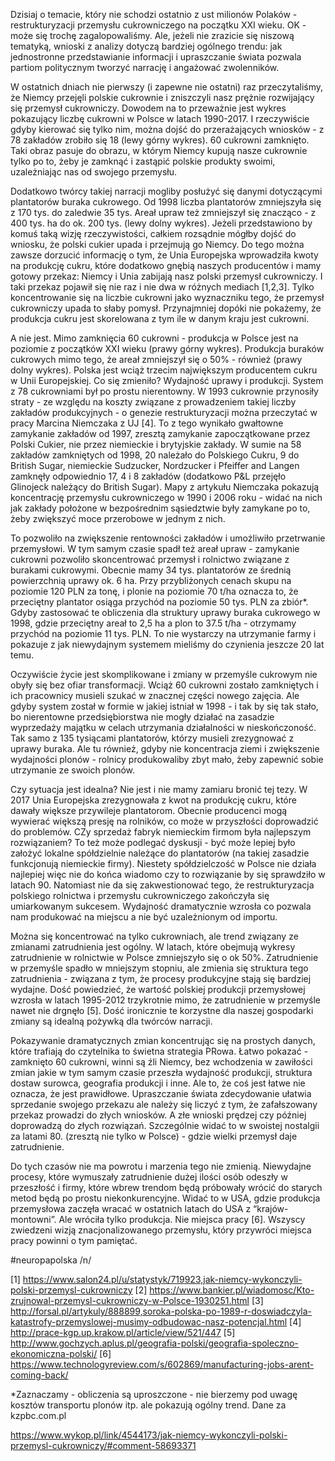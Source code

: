 Dzisiaj o temacie, który nie schodzi ostatnio z ust milionów Polaków - restrukturyzacji przemysłu cukrowniczego na początku XXI wieku. OK - może się trochę zagalopowaliśmy. Ale, jeżeli nie zrazicie się niszową tematyką, wnioski z analizy dotyczą bardziej ogólnego trendu: jak jednostronne przedstawianie informacji i upraszczanie świata pozwala partiom politycznym tworzyć narrację i angażować zwolenników. 

W ostatnich dniach nie pierwszy (i zapewne nie ostatni) raz przeczytaliśmy, że Niemcy przejęli polskie cukrownie i zniszczyli nasz prężnie rozwijający się przemysł cukrowniczy. Dowodem na to przeważnie jest wykres pokazujący liczbę cukrowni w Polsce w latach 1990-2017. I rzeczywiście gdyby kierować się tylko nim, można dojść do przerażających wniosków - z 78 zakładów zrobiło się 18 (lewy górny wykres). 60 cukrowni zamknięto. Taki obraz pasuje do obrazu, w którym Niemcy kupują nasze cukrownie tylko po to, żeby je zamknąć i zastąpić polskie produkty swoimi, uzależniając nas od swojego przemysłu. 

Dodatkowo twórcy takiej narracji mogliby posłużyć się danymi dotyczącymi plantatorów buraka cukrowego. Od 1998 liczba plantatorów zmniejszyła się z 170 tys. do zaledwie 35 tys. Areał upraw też zmniejszył się znacząco - z 400 tys. ha do ok. 200 tys. (lewy dolny wykres). Jeżeli przedstawiono by komuś taką wizję rzeczywistości, całkiem rozsądnie mógłby dojść do wniosku, że polski cukier upada i przejmują go Niemcy. Do tego można zawsze dorzucić informację o tym, że Unia Europejska wprowadziła kwoty na produkcję cukru, które dodatkowo gnębią naszych producentów i mamy gotowy przekaz: Niemcy i Unia zabijają nasz polski przemysł cukrowniczy. I taki przekaz pojawił się nie raz i nie dwa w różnych mediach [1,2,3]. Tylko koncentrowanie się na liczbie cukrowni jako wyznaczniku tego, że przemysł cukrowniczy upada to słaby pomysł. Przynajmniej dopóki nie pokażemy, że produkcja cukru jest skorelowana z tym ile w danym kraju jest cukrowni. 

A nie jest. Mimo zamknięcia 60 cukrowni - produkcja w Polsce jest na poziomie z początków XXI wieku (prawy górny wykres). Produkcja buraków cukrowych mimo tego, że areał zmniejszył się o 50% - również (prawy dolny wykres). Polska jest wciąż trzecim największym producentem cukru w Unii Europejskiej. Co się zmieniło? Wydajność uprawy i produkcji. System z 78 cukrowniami był po prostu nierentowny. W 1993 cukrownie przynosiły straty - ze względu na koszty związane z prowadzeniem takiej liczby zakładów produkcyjnych - o genezie restrukturyzacji można przeczytać w pracy Marcina Niemczaka z UJ [4]. To z tego wynikało gwałtowne zamykanie zakładów od 1997, zresztą zamykanie zapoczątkowane przez Polski Cukier, nie przez niemieckie i brytyjskie zakłady. W sumie na 58 zakładów zamkniętych od 1998, 20 należało do Polskiego Cukru, 9 do British Sugar, niemieckie Sudzucker, Nordzucker i Pfeiffer and Langen zamknęły odpowiednio 17, 4 i 8 zakładów (dodatkowo P&L przejęło Glinojeck należący do British Sugar). Mapy z artykułu Niemczaka pokazują koncentrację przemysłu cukrowniczego w 1990 i 2006 roku - widać na nich jak zakłady położone w bezpośrednim sąsiedztwie były zamykane po to, żeby zwiększyć moce przerobowe w jednym z nich. 

To pozwoliło na zwiększenie rentowności zakładów i umożliwiło przetrwanie przemysłowi. W tym samym czasie spadł też areał upraw - zamykanie cukrowni pozwoliło skoncentrować przemysł i rolnictwo związane z burakami cukrowymi. Obecnie mamy 34 tys. plantatorów ze średnią powierzchnią uprawy ok. 6 ha. Przy przybliżonych cenach skupu na poziomie 120 PLN za tonę, i plonie na poziomie 70 t/ha oznacza to, że przeciętny plantator osiąga przychód na poziomie 50 tys. PLN za zbiór*. Gdyby zastosować te obliczenia dla struktury uprawy buraka cukrowego w 1998, gdzie przeciętny areał to 2,5 ha a plon to 37.5 t/ha - otrzymamy przychód na poziomie 11 tys. PLN. To nie wystarczy na utrzymanie farmy i pokazuje z jak niewydajnym systemem mieliśmy do czynienia jeszcze 20 lat temu. 

Oczywiście życie jest skomplikowane i zmiany w przemyśle cukrowym nie obyły się bez ofiar transformacji. Wciąż 60 cukrowni zostało zamkniętych i ich pracownicy musieli szukać w znacznej części nowego zajęcia. Ale gdyby system został w formie w jakiej istniał w 1998 - i tak by się tak stało, bo nierentowne przedsiębiorstwa nie mogły działać na zasadzie wyprzedaży majątku w celach utrzymania działalności w nieskończoność. Tak samo z 135 tysiącami plantatorów, którzy musieli zrezygnować z uprawy buraka. Ale tu również, gdyby nie koncentracja ziemi i zwiększenie wydajności plonów - rolnicy produkowaliby zbyt mało, żeby zapewnić sobie utrzymanie ze swoich plonów. 

Czy sytuacja jest idealna? Nie jest i nie mamy zamiaru bronić tej tezy. W 2017 Unia Europejska zrezygnowała z kwot na produkcję cukru, które dawały większe przywileje plantatorom. Obecnie producenci mogą wywierać większą presję na rolników, co może w przyszłości doprowadzić do problemów. CZy sprzedaż fabryk niemieckim firmom była najlepszym rozwiązaniem? To też może podlegać dyskusji - być może lepiej było założyć lokalne spółdzielnie należące do plantatorów (na takiej zasadzie funkcjonują niemieckie firmy). Niestety spółdzielczość w Polsce nie działa najlepiej więc nie do końca wiadomo czy to rozwiązanie by się sprawdziło w latach 90. Natomiast nie da się zakwestionować tego, że restrukturyzacja polskiego rolnictwa i przemysłu cukrowniczego zakończyła się umiarkowanym sukcesem. Wydajność dramatycznie wzrosła co pozwala nam produkować na miejscu a nie być uzależnionym od importu. 

Można się koncentrować na tylko cukrowniach, ale trend związany ze zmianami zatrudnienia jest ogólny. W latach, które obejmują wykresy zatrudnienie w rolnictwie w Polsce zmniejszyło się o ok 50%. Zatrudnienie w przemyśle spadło w mniejszym stopniu, ale zmienia się struktura tego zatrudnienia - związana z tym, że procesy produkcyjne stają się bardziej wydajne. Dość powiedzieć, że wartość polskiej produkcji przemysłowej wzrosła w latach 1995-2012 trzykrotnie mimo, że zatrudnienie w przemyśle nawet nie drgnęło [5]. Dość ironicznie te korzystne dla naszej gospodarki zmiany są idealną pożywką dla twórców narracji. 

Pokazywanie dramatycznych zmian koncentrując się na prostych danych, które trafiają do czytelnika to świetna strategia PRowa. Łatwo pokazać - zamknięto 60 cukrowni, winni są źli Niemcy, bez wchodzenia w zawiłości zmian jakie w tym samym czasie przeszła wydajność produkcji, struktura dostaw surowca, geografia produkcji i inne. Ale to, że coś jest łatwe nie oznacza, że jest prawidłowe. Upraszczanie świata zdecydowanie ułatwia sprzedanie swojego przekazu ale należy się liczyć z tym, że zafałszowany przekaz prowadzi do złych wniosków. A złe wnioski prędzej czy później doprowadzą do złych rozwiązań. Szczególnie widać to w swoistej nostalgii za latami 80. (zresztą nie tylko w Polsce) - gdzie wielki przemysł daje zatrudnienie. 

Do tych czasów nie ma powrotu i marzenia tego nie zmienią. Niewydajne procesy, które wymuszały zatrudnienie dużej ilości osób odeszły w przeszłość i firmy, które wbrew trendom będą próbowały wrócić do starych metod będą po prostu niekonkurencyjne. Widać to w USA, gdzie produkcja przemysłowa zaczęła wracać w ostatnich latach do USA z “krajów-montowni”. Ale wróciła tylko produkcja. Nie miejsca pracy [6]. Wszyscy zwiedzeni wizją znacjonalizowanego przemysłu, który przywróci miejsca pracy powinni o tym pamiętać. 

#neuropapolska
/n/

[1] https://www.salon24.pl/u/statystyk/719923,jak-niemcy-wykonczyli-polski-przemysl-cukrowniczy
[2] https://www.bankier.pl/wiadomosc/Kto-zrujnowal-przemysl-cukrowniczy-w-Polsce-1930251.html
[3] http://forsal.pl/artykuly/888899,soroka-polska-po-1989-r-doswiadczyla-katastrofy-przemyslowej-musimy-odbudowac-nasz-potencjal.html
[4] http://prace-kgp.up.krakow.pl/article/view/521/447
[5] http://www.gochzych.aplus.pl/geografia-polski/geografia-spoleczno-ekonomiczna-polski/
[6] https://www.technologyreview.com/s/602869/manufacturing-jobs-arent-coming-back/

*Zaznaczamy - obliczenia są uproszczone - nie bierzemy pod uwagę kosztów transportu plonów itp. ale pokazują ogólny trend. 
Dane za kzpbc.com.pl

https://www.wykop.pl/link/4544173/jak-niemcy-wykonczyli-polski-przemysl-cukrowniczy/#comment-58693371
